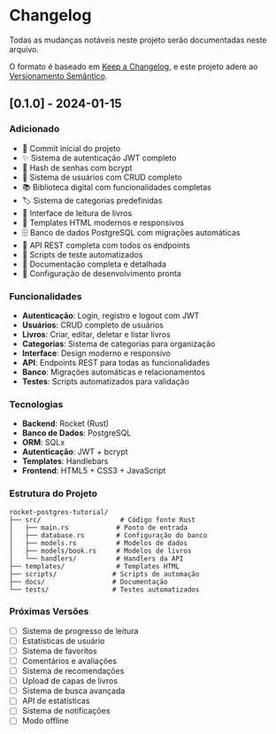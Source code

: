 # Changelog

Todas as mudanças notáveis neste projeto serão documentadas neste arquivo.

O formato é baseado em [Keep a Changelog](https://keepachangelog.com/pt-BR/1.0.0/),
e este projeto adere ao [Versionamento Semântico](https://semver.org/lang/pt-BR/).

## [0.1.0] - 2024-01-15

### Adicionado
- 🎉 Commit inicial do projeto
- ✨ Sistema de autenticação JWT completo
- 🔐 Hash de senhas com bcrypt
- 👤 Sistema de usuários com CRUD completo
- 📚 Biblioteca digital com funcionalidades completas
- 🏷️ Sistema de categorias predefinidas
- 📖 Interface de leitura de livros
- 🎨 Templates HTML modernos e responsivos
- 🗄️ Banco de dados PostgreSQL com migrações automáticas
- 🔌 API REST completa com todos os endpoints
- 🧪 Scripts de teste automatizados
- 📝 Documentação completa e detalhada
- 🚀 Configuração de desenvolvimento pronta

### Funcionalidades
- **Autenticação**: Login, registro e logout com JWT
- **Usuários**: CRUD completo de usuários
- **Livros**: Criar, editar, deletar e listar livros
- **Categorias**: Sistema de categorias para organização
- **Interface**: Design moderno e responsivo
- **API**: Endpoints REST para todas as funcionalidades
- **Banco**: Migrações automáticas e relacionamentos
- **Testes**: Scripts automatizados para validação

### Tecnologias
- **Backend**: Rocket (Rust)
- **Banco de Dados**: PostgreSQL
- **ORM**: SQLx
- **Autenticação**: JWT + bcrypt
- **Templates**: Handlebars
- **Frontend**: HTML5 + CSS3 + JavaScript

### Estrutura do Projeto
```
rocket-postgres-tutorial/
├── src/                    # Código fonte Rust
│   ├── main.rs            # Ponto de entrada
│   ├── database.rs        # Configuração do banco
│   ├── models.rs          # Modelos de dados
│   ├── models/book.rs     # Modelos de livros
│   └── handlers/          # Handlers da API
├── templates/             # Templates HTML
├── scripts/              # Scripts de automação
├── docs/                 # Documentação
└── tests/                # Testes automatizados
```

### Próximas Versões
- [ ] Sistema de progresso de leitura
- [ ] Estatísticas de usuário
- [ ] Sistema de favoritos
- [ ] Comentários e avaliações
- [ ] Sistema de recomendações
- [ ] Upload de capas de livros
- [ ] Sistema de busca avançada
- [ ] API de estatísticas
- [ ] Sistema de notificações
- [ ] Modo offline
